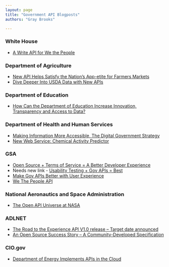 ```yaml
---
layout: page
title: "Government API Blogposts"
authors: "Gray Brooks"

---
```

### White House 
* [A Write API for We the People](http://www.whitehouse.gov/blog/2013/11/04/write-api-we-people)

### Department of Agriculture 
* [New API Helps Satisfy the Nation’s App-etite for Farmers Markets](http://blogs.usda.gov/2013/05/15/new-api-helps-satisfy-the-nations-app-etite-for-farmers-markets/)
* [Dive Deeper Into USDA Data with New APIs](http://blogs.usda.gov/2013/12/11/dive-deeper-into-usda-data-with-new-apis/)

### Department of Education
* [How Can the Department of Education Increase Innovation, Transparency and Access to Data?](http://www.ed.gov/blog/2014/04/how-can-the-department-of-education-increase-innovation-transparency-and-access-to-data/)

### Department of Health and Human Services
* [Making Information More Accessible, The Digital Government Strategy](http://www.healthdata.gov/blog/making-information-more-accessible-digital-government-strategy)
* [New Web Service: Chemical Activity Predictor](http://cactus.nci.nih.gov/blog/?p=1595&utm_source=feedburner&utm_medium=feed&utm_campaign=Feed%3A+chemicalStructureBlog+(%2Fchemical%2Fstructure+Blog))

### GSA
* [Open Source + Terms of Service = A Better Developer Experience](http://18fblog.tumblr.com/post/82388500373/open-source-terms-of-service-a-better-developer)
* Needs new link - [Usability Testing + Gov APIs = Best](https://web.archive.org/web/20130820232954/http://blog.howto.gov/2013/04/29/gov-apis-usability-testing-best/)
* [Make Gov APIs Better with User Experience](http://www.digitalgov.gov/2014/05/09/make-gov-apis-better-with-user-experience/)
* [We The People API](http://www.digitalgov.gov/2013/05/09/we-the-people-api-2/)

### National Aeronautics and Space Administration
* [The Open API Universe at NASA](http://open.nasa.gov/blog/2012/09/19/the-open-api-universe-at-nasa/)

### ADLNET
* [The Road to the Experience API V1.0 release – Target date announced](http://www.adlnet.gov/the-road-to-1-0/)
* [An Open Source Success Story – A Community-Developed Specification](http://www.adlnet.gov/an-open-source-success-story-a-community-developed-specification/)


### CIO.gov
* [Department of Energy Implements APIs in the Cloud](https://cio.gov/department-of-energy-implements-apis-in-the-cloud/)

